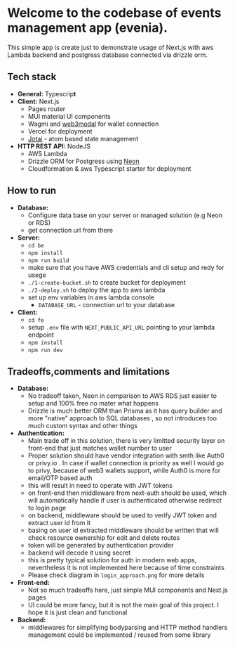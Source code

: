 # Welcome to the codebase of events management app (evenia). 
This simple app is create just to demonstrate usage of Next.js with aws Lambda backend and postgress database connected
via drizzle orm.

## Tech stack
- **General:** Typescrip**t**
- **Client:** Next.js
    - Pages router
    - MUI material UI components
    - Wagmi and [web3modal](https://web3modal.com/) for wallet connection
    - Vercel for deployment
    - [Jotai](https://jotai.org/) - atom based state management
- **HTTP REST API:** NodeJS
    - AWS Lambda
    - Drizzle ORM for Postgress using [Neon](https://neon.tech)
    - Cloudformation & aws Typescript starter for deployment

## How to run
- **Database:** 
    - Configure data base on your server or managed solution (e.g Neon or RDS)
    - get connection url from there
- **Server:**
    - `cd be`
    - `npm install`
    - `npm run build`
    - make sure that you have AWS credentials and cli setup and redy for usege
    - `./1-create-bucket.sh` to create bucket for deployment
    - `./2-deploy.sh` to deploy the app to aws lambda
    - set up env variables in aws lambda console
        - `DATABASE_URL` - connection url to your database
- **Client:** 
    - `cd fe`
    - setup `.env` file with `NEXT_PUBLIC_API_URL` pointing to your lambda endpoint
    - `npm install`
    - `npm run dev`

## Tradeoffs,comments and limitations
- **Database:** 
    - No tradeoff taken, Neon in comparison to AWS RDS just easier to setup and 100% free no mater what happens
    - Drizzle is much better ORM than Prisma as it has query builder and more "native" approach to SQL databases , 
so not introduces too much custom syntax and other things
- **Authentication:**
    - Main trade off in this solution, there is very limitted security layer on front-end that just matches wallet number to user
    - Proper solution should have vendor integration with smth like Auth0 or privy.io . In case if wallet connection is priority
as well I would go to privy, because of web3 wallets support, while Auth0 is more for email/OTP based auth
    - this will result in need to operate with JWT tokens
    - on front-end then middleware from next-auth should be used, which will automatically handle if user is authenticated
  otherwise redirect to login page
    - on backend, middleware should be used to verify JWT token and extract user id from it
    - basing on user id extracted middleware should be written that will check resource ownership for edit and delete routes
    - token will be generated by authentication provider 
    - backend will decode it using secret 
    - this is pretty typical solution for auth in modern web apps, nevertheless it is not implemented here because of time constraints
    - Please check diagram in `login_approach.png` for more details
- **Front-end:**
    - Not so much tradeoffs here, just simple MUI components and Next.js pages
    - UI could be more fancy, but it is not the main goal of this project. I hope it is just clean and functional
- **Backend:**
  - middlewares for simplifying bodyparsing and HTTP method handlers management could be implemented / reused from some library
